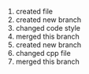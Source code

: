 1. created file
2. created new branch
3. changed code style
4. merged this branch
5. created new branch
6. changed cpp file
7. merged this branch 